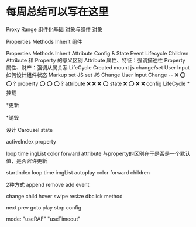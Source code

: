 # 每周总结可以写在这里
Proxy
Range
组件化基础
对象与组件
对象

Properties
Methods
Inherit
组件

Properties
Methods
Inherit
Attribute
Config & State
Event
Lifecycle
Children
Attribute 和 Property 的意义区别
Attribute 属性、特征：强调描述性
Property 属性、财产：强调从属关系
LifeCycle
Created
mount
js change/set
User Input
如何设计组件状态
Markup set	JS set	JS Change	User Input Change	--
❌	⭕️	⭕️	?	property
⭕️	⭕️	⭕️	?	attribute
❌	❌	❌	⭕️	state
❌	⭕️	❌	❌	config
LifeCycle
*挂载

*更新

*销毁

设计 Carousel
state

activeIndex
property

loop time ingList color forward
attribute 与property的区别在于是否是一个默认值，是否容许更新

startIndex loop time imgList autoplay color forward
children

2种方式
append remove add
event

change child hover swipe resize dbclick
method

next prev goto play stop
config

mode: "useRAF" "useTimeout"